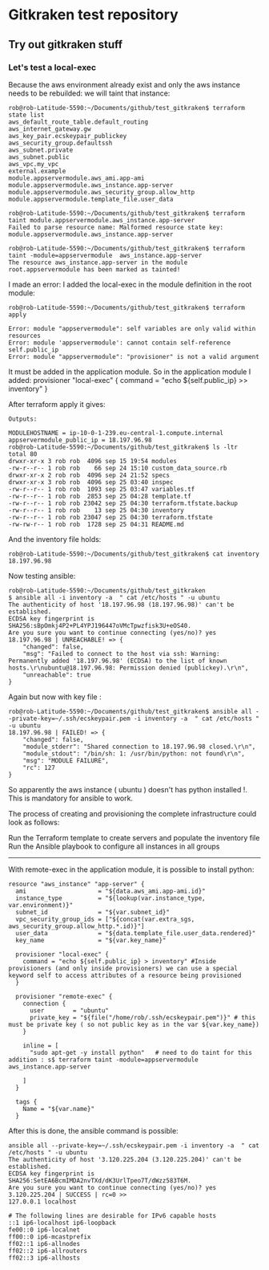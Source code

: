 # Gitkraken test repository
## Try out gitkraken stuff


### Let's test a local-exec

Because the aws environment already exist and only the aws instance
needs to be rebuilded: we will taint that instance:

~~~
rob@rob-Latitude-5590:~/Documents/github/test_gitkraken$ terraform state list
aws_default_route_table.default_routing
aws_internet_gateway.gw
aws_key_pair.ecskeypair_publickey
aws_security_group.defaultssh
aws_subnet.private
aws_subnet.public
aws_vpc.my_vpc
external.example
module.appservermodule.aws_ami.app-ami
module.appservermodule.aws_instance.app-server
module.appservermodule.aws_security_group.allow_http
module.appservermodule.template_file.user_data

rob@rob-Latitude-5590:~/Documents/github/test_gitkraken$ terraform taint module.appservermodule.aws_instance.app-server
Failed to parse resource name: Malformed resource state key: module.appservermodule.aws_instance.app-server

rob@rob-Latitude-5590:~/Documents/github/test_gitkraken$ terraform taint -module=appservermodule  aws_instance.app-server
The resource aws_instance.app-server in the module root.appservermodule has been marked as tainted!

~~~
I made an error: I added the local-exec in the module definition in the root module:
~~~
rob@rob-Latitude-5590:~/Documents/github/test_gitkraken$ terraform  apply

Error: module "appservermodule": self variables are only valid within resources
Error: module 'appservermodule': cannot contain self-reference self.public_ip
Error: module "appservermodule": "provisioner" is not a valid argument

~~~

It must be added in the application module.
So in the application module I added:
provisioner "local-exec" {
  command = "echo ${self.public_ip} >> inventory"
}

After terraform apply it gives:


~~~
Outputs:

MODULEHOSTNAME = ip-10-0-1-239.eu-central-1.compute.internal
appservermodule_public_ip = 18.197.96.98
rob@rob-Latitude-5590:~/Documents/github/test_gitkraken$ ls -ltr
total 80
drwxr-xr-x 3 rob rob  4096 sep 15 19:54 modules
-rw-r--r-- 1 rob rob    66 sep 24 15:10 custom_data_source.rb
drwxr-xr-x 2 rob rob  4096 sep 24 21:52 specs
drwxr-xr-x 3 rob rob  4096 sep 25 03:40 inspec
-rw-r--r-- 1 rob rob  1093 sep 25 03:47 variables.tf
-rw-r--r-- 1 rob rob  2853 sep 25 04:28 template.tf
-rw-r--r-- 1 rob rob 23042 sep 25 04:30 terraform.tfstate.backup
-rw-r--r-- 1 rob rob    13 sep 25 04:30 inventory
-rw-r--r-- 1 rob rob 23047 sep 25 04:30 terraform.tfstate
-rw-rw-r-- 1 rob rob  1728 sep 25 04:31 README.md
~~~

And the inventory file holds:
~~~
rob@rob-Latitude-5590:~/Documents/github/test_gitkraken$ cat inventory
18.197.96.98
~~~
Now testing ansible:
~~~
rob@rob-Latitude-5590:~/Documents/github/test_gitkraken
$ ansible all -i inventory -a  " cat /etc/hosts " -u ubuntu
The authenticity of host '18.197.96.98 (18.197.96.98)' can't be established.
ECDSA key fingerprint is SHA256:sBpOmkj4P2+PL4YPJ196447oVMcTpwzfisk3U+eOS40.
Are you sure you want to continue connecting (yes/no)? yes
18.197.96.98 | UNREACHABLE! => {
    "changed": false,
    "msg": "Failed to connect to the host via ssh: Warning: Permanently added '18.197.96.98' (ECDSA) to the list of known hosts.\r\nubuntu@18.197.96.98: Permission denied (publickey).\r\n",
    "unreachable": true
}
~~~
Again but now with key file :
~~~
rob@rob-Latitude-5590:~/Documents/github/test_gitkraken$ ansible all --private-key=~/.ssh/ecskeypair.pem -i inventory -a  " cat /etc/hosts " -u ubuntu
18.197.96.98 | FAILED! => {
    "changed": false,
    "module_stderr": "Shared connection to 18.197.96.98 closed.\r\n",
    "module_stdout": "/bin/sh: 1: /usr/bin/python: not found\r\n",
    "msg": "MODULE FAILURE",
    "rc": 127
}
~~~

So apparently the aws instance ( ubuntu ) doesn't has python installed !. This is mandatory for ansible to work.

The process of creating and provisioning the complete infrastructure could look as follows:

Run the Terraform template to create servers and populate the inventory file
Run the Ansible playbook to configure all instances in all groups



------
With remote-exec in the application module, it is possible to install python:
~~~
resource "aws_instance" "app-server" {
  ami                    = "${data.aws_ami.app-ami.id}"
  instance_type          = "${lookup(var.instance_type, var.environment)}"
  subnet_id              = "${var.subnet_id}"
  vpc_security_group_ids = ["${concat(var.extra_sgs, aws_security_group.allow_http.*.id)}"]
  user_data              = "${data.template_file.user_data.rendered}"
  key_name               = "${var.key_name}"

  provisioner "local-exec" {
    command = "echo ${self.public_ip} > inventory" #Inside provisioners (and only inside provisioners) we can use a special keyword self to access attributes of a resource being provisioned
  }

  provisioner "remote-exec" {
    connection {
      user        = "ubuntu"
      private_key = "${file("/home/rob/.ssh/ecskeypair.pem")}" # this must be private key ( so not public key as in the var ${var.key_name})
    }

    inline = [
      "sudo apt-get -y install python"   # need to do taint for this addition : s$ terraform taint -module=appservermodule  aws_instance.app-server

    ]
  }

  tags {
    Name = "${var.name}"
  }
~~~

After this is done,  the ansible command is possible:
~~~
ansible all --private-key=~/.ssh/ecskeypair.pem -i inventory -a  " cat /etc/hosts " -u ubuntu
The authenticity of host '3.120.225.204 (3.120.225.204)' can't be established.
ECDSA key fingerprint is SHA256:SetEA6BcmIMDA2nvTXd/dK3UrlTpeo7T/dWzz583T6M.
Are you sure you want to continue connecting (yes/no)? yes
3.120.225.204 | SUCCESS | rc=0 >>
127.0.0.1 localhost

# The following lines are desirable for IPv6 capable hosts
::1 ip6-localhost ip6-loopback
fe00::0 ip6-localnet
ff00::0 ip6-mcastprefix
ff02::1 ip6-allnodes
ff02::2 ip6-allrouters
ff02::3 ip6-allhosts
~~~
